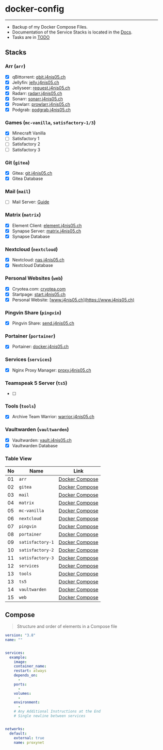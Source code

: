 # docker-config
---
* Backup of my Docker Compose Files.
* Documentation of the Service Stacks is located in the [Docs](docs/README.md).
* Tasks are in [TODO](TODO.md)


## Stacks
### Arr (`arr`)
* [X] qBittorrent:          [qbit.j4nis05.ch](https://qbit.j4nis05.ch)
* [X] Jellyfin:             [jelly.j4nis05.ch](https://jelly.j4nis05.ch)
* [X] Jellyseer:            [request.j4nis05.ch](https://request.j4nis05.ch)
* [X] Radarr:               [radarr.j4nis05.ch](https://radarr.j4nis05.ch)
* [X] Sonarr:               [sonarr.j4nis05.ch](https://sonarr.j4nis05.ch)
* [X] Prowlarr:             [prowlarr.j4nis05.ch](https://prowlarr.j4nis05.ch)
* [X] Podgrab:              [podgrab.j4nis05.ch](https://podgrab.j4nis05.ch)

### Games (`mc-vanilla`, `satisfactory-1/3`)
* [X] Minecraft Vanilla
* [ ] Satisfactory 1
* [ ] Satisfactory 2
* [ ] Satisfactory 3

### Git (`gitea`)
* [X] Gitea:                [git.j4nis05.ch](https://git.j4nis05.ch)
* [X] Gitea Database

### Mail (`mail`)
* [ ] Mail Server:          [Guide](https://www.libe.net/docker-mailserver)

### Matrix (`matrix`)
* [X] Element Client:       [element.j4nis05.ch](https://element.j4nis05.ch)
* [X] Synapse Server:       [matrix.j4nis05.ch](https://matrix.j4nis05.ch)
* [X] Synapse Database

### Nextcloud (`nextcloud`)
* [X] Nextcloud:            [nas.j4nis05.ch](https://nas.j4nis05.ch)
* [X] Nextcloud Database

### Personal Websites (`web`)
* [X] Cryotea.com:          [cryotea.com](http://cryotea.com)
* [X] Startpage:            [start.j4nis05.ch](https://start.j4nis05.ch)
* [X] Personal Website:     [www.j4nis05.ch](https://www.j4nis05.ch)

### Pingvin Share (`pingvin`)
* [X] Pingvin Share:        [send.j4nis05.ch](https://send.j4nis05.ch)

### Portainer (`portainer`)
* [X] Portainer:            [docker.j4nis05.ch](https://docker.j4nis05.ch)

### Services (`services`)
* [X] Nginx Proxy Manager:  [proxy.j4nis05.ch](https://proxy.j4nis05.ch)

### Teamspeak 5 Server (`ts5`)
* [ ] 

### Tools (`tools`)
* [X] Archive Team Warrior: [warrior.j4nis05.ch](https://warrior.j4nis05.ch)

### Vaultwarden (`vaultwarden`)
* [X] Vaultwarden:          [vault.j4nis05.ch](https://vault.j4nis05.ch)
* [X] Vaultwarden Database

### Table View
| No | Name             | Link                                                       |
| -- | ---------------- | ---------------------------------------------------------- |
| 01 | `arr`            | [Docker Compose](stacks/arr/docker-compose.yml)            |
| 02 | `gitea`          | [Docker Compose](stacks/gitea/docker-compose.yml)          |
| 03 | `mail`           | [Docker Compose](stacks/mail/docker-compose.yml)           |
| 04 | `matrix`         | [Docker Compose](stacks/matrix/docker-compose.yml)         |
| 05 | `mc-vanilla`     | [Docker Compose](stacks/mc-vanilla/docker-compose.yml)     |
| 06 | `nextcloud`      | [Docker Compose](stacks/nextcloud/docker-compose.yml)      |
| 07 | `pingvin`        | [Docker Compose](stacks/pingvin/docker-compose.yml)        |
| 08 | `portainer`      | [Docker Compose](stacks/portainer/docker-compose.yml)      |
| 09 | `satisfactory-1` | [Docker Compose](stacks/satisfactory-1/docker-compose.yml) |
| 10 | `satisfactory-2` | [Docker Compose](stacks/satisfactory-2/docker-compose.yml) |
| 11 | `satisfactory-3` | [Docker Compose](stacks/satisfactory-3/docker-compose.yml) |
| 12 | `services`       | [Docker Compose](stacks/services/docker-compose.yml)       |
| 13 | `tools`          | [Docker Compose](stacks/tools/docker-compose.yml)          |
| 13 | `ts5`            | [Docker Compose](stacks/ts5/docker-compose.yml)            |
| 14 | `vaultwarden`    | [Docker Compose](stacks/vaultwarden/docker-compose.yml)    |
| 15 | `web`            | [Docker Compose](stacks/web/docker-compose.yml)            |


## Compose
> Structure and order of elements in a Compose file

```yaml
version: "3.8"
name: ""


services:
  example:
    image: 
    container_name: 
    restart: always
    depends_on:
      - 
    ports:
      - 
    volumes:
      - 
    environment:
      - 
    # Any Additional Instructions at the End
    # Single newline between services


networks:
  default:
    external: true
    name: proxynet

```
